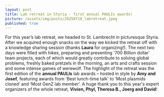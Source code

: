 ```yaml
---
layout: post
title: Lab retreat in Styria - first annual PAULIs awards!
picture: /assets/img/posts/20250718_labretreat.jpeg
published: true
---
```

For this year’s lab retreat, we headed to St. Lambrecht in picturesque Styria. After we acquired enough snacks on the way we kicked the retreat off with a knowledge sharing session (thanks **Laura** for organizing!). 
The next two days were filled with hikes, preparing and presenting '700 Billion dollar' team projects, each of which would greatly contribute to solving global problems, freshly baked pretzels in the morning, an arts and crafts session and some intense games of werewolf. 
The highlight of the retreat was the first edition of the **annual PAULIs** lab awards – hosted in style by **Amy and Josef**, featuring awards from 'Best lunch-time talk' to ‘Most plasmids cloned’ and ‘Most GenZ lab member’.
A huge thank you to this year's expert organizers of the whole retreat, **Vivien, Phyl, Theresa B., Joerg and David**!
